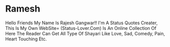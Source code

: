 # Ramesh
Hello Friends My Name Is Rajesh Gangwar!! I'm A Status Quotes Creater, This Is My Own WebSite= (Status-Lover.Com) Is An Online Collection Of Here The Reader Can Get All Type Of Shayari Like Love, Sad, Comedy, Pain, Heart Touching Etc.
